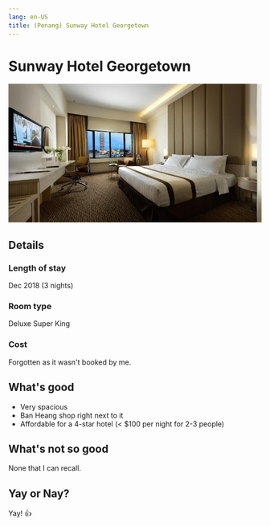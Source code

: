 ```yaml
---
lang: en-US
title: (Penang) Sunway Hotel Georgetown
---
```


# Sunway Hotel Georgetown

![img](/sunway.jpg)

## Details
### Length of stay 
Dec 2018 (3 nights)

### Room type 
Deluxe Super King

### Cost 
Forgotten as it wasn't booked by me.

## What's good
- Very spacious
- Ban Heang shop right next to it
- Affordable for a 4-star hotel (< $100 per night for 2-3 people)

## What's not so good
None that I can recall.

## Yay or Nay?
Yay! :+1:
